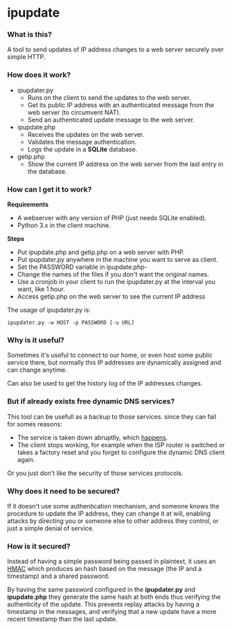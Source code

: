 ipupdate
========

### What is this?
A tool to send updates of IP address changes to a web server securely over simple HTTP.

### How does it work?
  * ipupdater.py
    * Runs on the client to send the updates to the web server.
    * Get its public IP address with an authenticated message from the web server (to circumvent NAT).
    * Send an authenticated update message to the web server.
  * ipupdate.php
    * Receives the updates on the web server.
    * Validates the message authentication.
    * Logs the update in a **SQLite** database.
  * getip.php
    * Show the current IP address on the web server from the last entry in the database.

### How can I get it to work?

**Requirements**
  * A webserver with any version of PHP (just needs SQLite enabled).
  * Python 3.x in the client machine.

**Steps**
  * Put ipupdate.php and getip.php on a web server with PHP.
  * Put ipupdater.py anywhere in the machine you want to serve as client.
  * Set the PASSWORD variable in ipupdate.php-
  * Change the names of the files if you don't want the original names.
  * Use a cronjob in your client to run the ipupdater.py at the interval you want, like 1 hour.
  * Access getip.php on the web server to see the current IP address

The usage of ipupdater.py is:

```ipupdater.py -w HOST -p PASSWORD [-u URL]```

### Why is it useful?
Sometimes it's useful to connect to our home, or even host some public service there, but normally this IP addresses are dynamically assigned and can change anytime.

Can also be used to get the history log of the IP addresses changes.

### But if already exists free dynamic DNS services?
This tool can be usefull as a backup to those services. since they can fail for somes reasons:
  * The service is taken down abruptlly, which [happens](http://www.noip.com/blog/2014/06/30/ips-formal-statement-microsoft-takedown/).
  * The client stops working, for example when the ISP router is switched or takes a factory reset and you forget to configure the dynamic DNS client again.

Or you just don't like the security of those services protocols.

### Why does it need to be secured?
If it doesn't use some authentication mechanism, and someone knows the procedure to update the IP address, they can change it at will, enabling attacks by directing you or someone else to other address they control, or just a simple denial of service.

### How is it secured?
Instead of having a simple password being passed in plaintext, it uses an [HMAC](http://en.wikipedia.org/wiki/Hmac) which produces an hash based on the message (the IP and a timestamp) and a shared password.

By having the same password configured in the **ipupdater.py** and **ipupdate.php** they generate the same hash at both ends thus verifying the authenticity of the update.
This prevents replay attacks by having a timestamp in the  messages, and verifying that a new update have a more recent timestamp than the last update.
